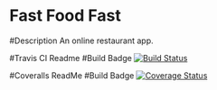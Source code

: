 # Fast Food Fast
#Description
An online restaurant app.




#Travis CI Readme
#Build Badge
[![Build Status](https://travis-ci.org/bettblake08/Fast-Food-Fast.svg?branch=master)](https://travis-ci.org/bettblake08/Fast-Food-Fast)





#Coveralls ReadMe
#Build Badge
[![Coverage Status](https://coveralls.io/repos/github/bettblake08/Fast-Food-Fast/badge.svg?branch=master)](https://coveralls.io/github/bettblake08/Fast-Food-Fast?branch=master)